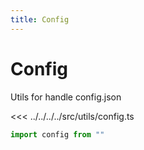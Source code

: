 ```yaml
---
title: Config
---
```


# Config

Utils for handle config.json

<<< ../../../../src/utils/config.ts

```ts
import config from ""
```